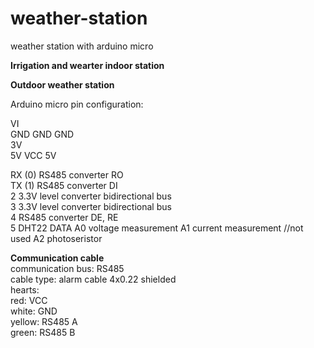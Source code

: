 # weather-station

weather station with arduino micro


<b>Irrigation and wearter indoor station</b>






<b>Outdoor weather station</b>


Arduino micro pin configuration:


VI                                              
GND     GND             GND                         
3V                                                  
5V      VCC             5V     

RX (0)  RS485 converter         RO                                                          
TX (1)  RS485 converter         DI                                                          
2       3.3V level converter    bidirectional bus                   
3       3.3V level converter    bidirectional bus           
4       RS485 converter         DE, RE                                          
5       DHT22                   DATA
A0                              voltage measurement 
A1                              current measurement //not used
A2                              photoseristor


<b>Communication cable</b>
<br>communication bus:  RS485
<br>cable type:         alarm cable 4x0.22 shielded
<br>hearts: 
<br>    red:    VCC
<br>    white:  GND
<br>    yellow: RS485 A
<br>    green:  RS485 B
